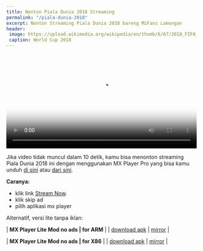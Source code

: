 ```yaml
---
title: Nonton Piala Dunia 2018 Streaming
permalink: "/piala-dunia-2018"
excerpt: Nonton Streaming Piala Dunia 2018 bareng MiFans Lamongan
header:
 image: https://upload.wikimedia.org/wikipedia/en/thumb/6/67/2018_FIFA_World_Cup.svg/544px-2018_FIFA_World_Cup.svg.png
 caption: World Cup 2018
---
```


  <video autoplay="" controls="" height="250" poster="https://upload.wikimedia.org/wikipedia/en/thumb/6/67/2018_FIFA_World_Cup.svg/544px-2018_FIFA_World_Cup.svg.png" width="100%">
  <source src="https://mixer.com/api/v1/channels/39927539/manifest.m3u8?accessKey=39927539-a6ryhjj8byihevabb1l9t7wt6t4lg7kf" type="video/mp4"></source>
  Your browser does not support the video tag.
</video>

Jika video tidak muncul dalam 10 detik, kamu bisa menonton streaming Piala Dunia 2018 ini dengan menggunakan MX Player Pro yang bisa kamu unduh [di sini](https://mi.knoacc.org/dl/pcloud?code=XZMNVf7ZzNO2agDx7ybreqCVq3oPvhMufPMV&size=16.09MB&name=MX_Player_Pro_1.9.24.apk) atau [dari sini](https://mi.knoacc.org/dl/any?dom=uplod.org&code=3d09q8nwhfg0&size=16.09Mb&name=MX_Player_Pro_1.9.24.apk). 

**Caranya:**

- klik link [Stream Now](http://go.knoacc.org/7I).
- klik skip ad
- pilih aplikasi mx player  
<!-- do not parse -->

Alternatif, versi lite tanpa iklan:

| **MX Player Lite Mod no ads | for ARM** |
| [download apk](https://mi.knoacc.org/dl/pcloud?code=XZuNVf7ZKfkfn7HIqh0Y46eaFgawJQrYnOEy&size=12.13MB&name=MX_Player_1.9.22_Lite.apk) | [mirror](https://mi.knoacc.org/dl/any?dom=uplod.org&code=njm5cw16ll63&size=12.13Mb&name=MX_Player_1.9.22_Lite.apk) |

| **MX Player Lite Mod no ads | for X86** |
| 
[download apk](https://mi.knoacc.org/dl/pcloud?code=XZ9NVf7ZNH607ykjWAbRw9KCTj2nCLP9pBYX&size=13.33MB&name=name=MX_Player_1.9.22_x86_Lite.apk) | [mirror](https://mi.knoacc.org/dl/any?dom=uplod.org&code=wpjc5y3tg6km&size=13.33Mb&name=MX_Player_1.9.22_x86_Lite.apk) |
